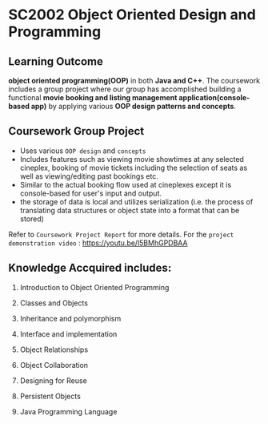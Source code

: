# SC2002 Object Oriented Design and Programming

## Learning Outcome
**object oriented programming(OOP)** in both **Java and C++**. The coursework includes a group project where our group has accomplished building a functional **movie booking and listing management application(console-based app)** by applying various **OOP design patterns and concepts**. 

## Coursework Group Project

- Uses various ``OOP design`` and ``concepts``
- Includes features such as viewing movie showtimes at any selected cineplex, booking of movie tickets including the selection of seats as well as viewing/editing past bookings etc.
- Similar to the actual booking flow used at cineplexes except it is console-based for user's input and output.
- the storage of data is local and utilizes serialization (i.e. the process of translating data structures or object state into a format that can be stored)

Refer to ``Coursework Project Report`` for more details. For the ``project demonstration video`` : [https://youtu.be/l5BMhGPDBAA ](https://youtu.be/WPezlYTDhwg?si=LjuyV02tmXSVDRUj)

## Knowledge Accquired includes: 

1.	Introduction to Object Oriented Programming

2.	Classes and Objects

3.	Inheritance and polymorphism

4.	Interface and implementation

5.	Object Relationships

6.	Object Collaboration

7.	Designing for Reuse

8.	Persistent Objects

9.	Java Programming Language 
